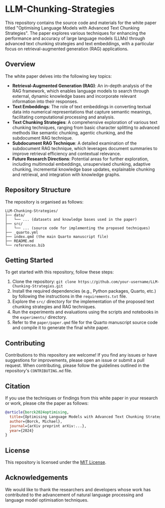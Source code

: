# LLM-Chunking-Strategies

This repository contains the source code and materials for the white paper
titled "Optimising Language Models with Advanced Text Chunking Strategies". The
paper explores various techniques for enhancing the performance and accuracy of
large language models (LLMs) through advanced text chunking strategies and text
embeddings, with a particular focus on retrieval-augmented generation (RAG)
applications.

## Overview

The white paper delves into the following key topics:

- **Retrieval-Augmented Generation (RAG)**: An in-depth analysis of the RAG
  framework, which enables language models to search through external, dynamic
  knowledge bases and incorporate relevant information into their responses.
- **Text Embeddings**: The role of text embeddings in converting textual data
  into numerical representations that capture semantic meanings, facilitating
  computational processing and analysis.
- **Text Chunking Strategies**: A comprehensive exploration of various text
  chunking techniques, ranging from basic character splitting to advanced
  methods like semantic chunking, agentic chunking, and the subdocument RAG
  technique.
- **Subdocument RAG Technique**: A detailed examination of the subdocument RAG
  technique, which leverages document summaries to improve retrieval efficiency
  and contextual relevance.
- **Future Research Directions**: Potential areas for further exploration,
  including multimodal embeddings, unsupervised chunking, adaptive chunking,
  incremental knowledge base updates, explainable chunking and retrieval, and
  integration with knowledge graphs.

## Repository Structure

The repository is organised as follows:

```
LLM-Chunking-Strategies/
├── data/
│   └── ... (datasets and knowledge bases used in the paper)
├── src/
│   └── ... (source code for implementing the proposed techniques)
├── _quarto.yml
├── index.qmd (the main Quarto manuscript file)
├── README.md
└── references.bib
```

## Getting Started

To get started with this repository, follow these steps:

1. Clone the repository: `git clone https://github.com/your-username/LLM-Chunking-Strategies.git`
2. Install the required dependencies (e.g., Python packages, Quarto, etc.) by following the instructions in the `requirements.txt` file.
3. Explore the `src/` directory for the implementation of the proposed text chunking strategies and RAG techniques.
4. Run the experiments and evaluations using the scripts and notebooks in the `experiments/` directory.
5. Refer to the `paper/paper.qmd` file for the Quarto manuscript source code and compile it to generate the final white paper.

## Contributing

Contributions to this repository are welcome! If you find any issues or have suggestions for improvements, please open an issue or submit a pull request. When contributing, please follow the guidelines outlined in the repository's `CONTRIBUTING.md` file.

## Citation

If you use the techniques or findings from this white paper in your research or work, please cite the paper as follows:

```bibtex
@article{borck2024optimising,
  title={Optimising Language Models with Advanced Text Chunking Strategies},
  author={Borck, Michael},
  journal={arXiv preprint arXiv:...},
  year={2024}
}
```

## License

This repository is licensed under the [MIT License](LICENSE).

## Acknowledgements

We would like to thank the researchers and developers whose work has contributed to the advancement of natural language processing and language model optimisation techniques.